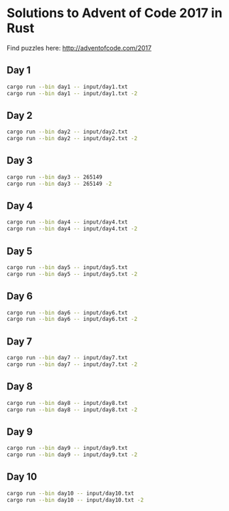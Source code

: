 # Solutions to Advent of Code 2017 in Rust

Find puzzles here: http://adventofcode.com/2017

## Day 1

```bash
cargo run --bin day1 -- input/day1.txt
cargo run --bin day1 -- input/day1.txt -2
```

## Day 2

```bash
cargo run --bin day2 -- input/day2.txt
cargo run --bin day2 -- input/day2.txt -2
```

## Day 3

```bash
cargo run --bin day3 -- 265149
cargo run --bin day3 -- 265149 -2
```

## Day 4

```bash
cargo run --bin day4 -- input/day4.txt
cargo run --bin day4 -- input/day4.txt -2
```

## Day 5

```bash
cargo run --bin day5 -- input/day5.txt
cargo run --bin day5 -- input/day5.txt -2
```

## Day 6

```bash
cargo run --bin day6 -- input/day6.txt
cargo run --bin day6 -- input/day6.txt -2
```

## Day 7

```bash
cargo run --bin day7 -- input/day7.txt
cargo run --bin day7 -- input/day7.txt -2
```

## Day 8

```bash
cargo run --bin day8 -- input/day8.txt
cargo run --bin day8 -- input/day8.txt -2
```

## Day 9

```bash
cargo run --bin day9 -- input/day9.txt
cargo run --bin day9 -- input/day9.txt -2
```

## Day 10

```bash
cargo run --bin day10 -- input/day10.txt
cargo run --bin day10 -- input/day10.txt -2
```
